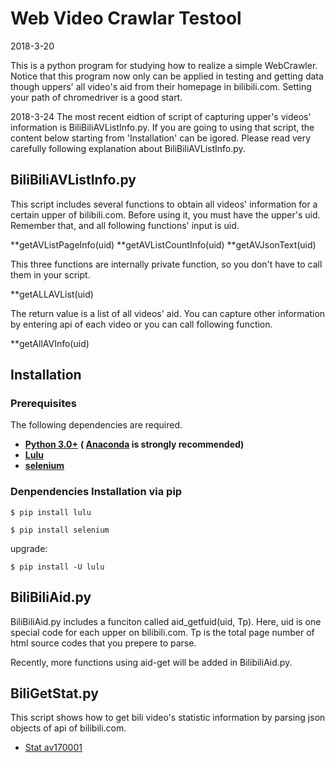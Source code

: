 # Web Video Crawlar Testool
2018-3-20

This is a python program for studying how to realize a simple WebCrawler.
Notice that this program now only can be applied in testing and getting data though uppers' all video's aid from their homepage in bilibili.com.
Setting your path of chromedriver is a good start.

2018-3-24
The most recent eidtion of script of capturing upper's videos' information is BiliBiliAVListInfo.py. If you are going to using that script, the content below starting from 'Installation' can be igored. Please read very carefully following explanation about BiliBiliAVListInfo.py.

## BiliBiliAVListInfo.py

This script includes several functions to obtain all videos' information for a certain upper of bilibili.com. Before using it, you must have the upper's uid. Remember that, and all following functions' input is uid.

**getAVListPageInfo(uid)
**getAVListCountInfo(uid)
**getAVJsonText(uid)

This three functions are internally private function, so you don't have to call them in your script.

**getALLAVList(uid)

The return value is a list of all videos' aid. You can capture other information by entering api of each video or you can call following function.

**getAllAVInfo(uid)

## Installation
### Prerequisites

The following dependencies are required.

* **[Python 3.0+](https://www.python.org/downloads/)** **( [Anaconda](https://www.anaconda.com/download/) is strongly recommended)**
* **[Lulu](https://github.com/iawia002/Lulu)**
* **[selenium](https://www.seleniumhq.org/)**

### Denpendencies Installation via pip

    $ pip install lulu
    
    $ pip install selenium
    
upgrade:
    
    $ pip install -U lulu


## BiliBiliAid.py
BiliBiliAid.py includes a funciton called aid_getfuid(uid, Tp).
Here, uid is one special code for each upper on bilibili.com.
Tp is the total page number of html source codes that you prepere to parse.

Recently, more functions using aid-get will be added in BilibiliAid.py.

## BiliGetStat.py
This script shows how to get bili video's statistic information by parsing json objects of api of bilibili.com.

* [Stat av170001](http://api.bilibili.com/archive_stat/stat?aid=170001)


